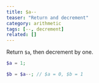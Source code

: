 ```yaml
---
title: $a--
teaser: "Return and decrement"
category: arithmetic
tags: [--, decrement]
related: []
---
```


Return `$a`, then decrement by one.

```php
$a = 1;

$b = $a--; // $a = 0, $b = 1
```
